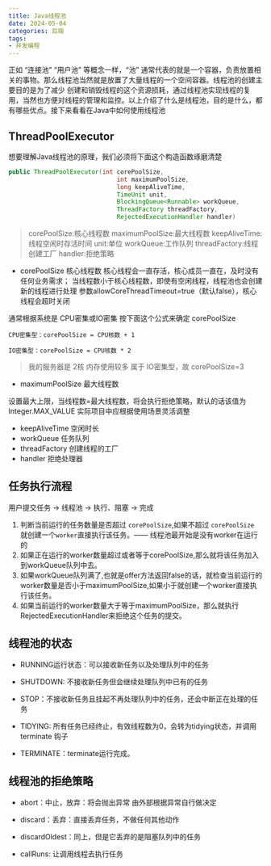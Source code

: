 ```yaml
---
title: Java线程池
date: 2024-05-04
categories: 后端
tags: 
- 并发编程
---
```

正如 “连接池” “用户池” 等概念一样，“池” 通常代表的就是一个容器，负责放置相关的事物。那么线程池当然就是放置了大量线程的一个空间容器。线程池的创建主要目的是为了减少 创建和销毁线程的这个资源损耗，通过线程池实现线程的复用，当然也方便对线程的管理和监控。以上介绍了什么是线程池，目的是什么，都有哪些优点。接下来看看在Java中如何使用线程池

## ThreadPoolExecutor

想要理解Java线程池的原理，我们必须将下面这个构造函数琢磨清楚

```java
public ThreadPoolExecutor(int corePoolSize,
                              int maximumPoolSize,
                              long keepAliveTime,
                              TimeUnit unit,
                              BlockingQueue<Runnable> workQueue,
                              ThreadFactory threadFactory,
                              RejectedExecutionHandler handler)

```

> corePoolSize:核心线程数
maximumPoolSize:最大线程数
keepAliveTime:线程空闲时存活时间
unit:单位
workQueue:工作队列
threadFactory:线程创建工厂
handler:拒绝策略

- corePoolSize 核心线程数
核心线程会一直存活，核心成员一直在，及时没有任何业务需求；
当线程数小于核心线程数，即使有空闲线程，线程池也会创建新的线程进行处理
参数allowCoreThreadTimeout=true（默认false），核心线程会超时关闭

通常根据系统是 CPU密集或IO密集 按下面这个公式来确定 corePoolSize

```shell
CPU密集型：corePoolSize = CPU核数 + 1

IO密集型：corePoolSize = CPU核数 * 2
```

> 我的服务器是 2核 内存使用较多 属于 IO密集型，故 corePoolSize=3

- maximumPoolSize 最大线程数

设置最大上限，当线程数=最大线程数，将会执行拒绝策略，默认的话该值为Integer.MAX_VALUE
实际项目中应根据使用场景灵活调整

- keepAliveTime 空闲时长
- workQueue 任务队列
- threadFactory 创建线程的工厂
- handler 拒绝处理器

## 任务执行流程

用户提交任务 -> 线程池 -> 执行、阻塞 -> 完成

1. 判断当前运行的任务数量是否超过 `corePoolSize`,如果不超过 `corePoolSize` 就创建一个`worker`直接执行该任务。—— 线程池最开始是没有worker在运行的
2. 如果正在运行的worker数量超过或者等于corePoolSize,那么就将该任务加入到workQueue队列中去。
3. 如果workQueue队列满了,也就是offer方法返回false的话，就检查当前运行的worker数量是否小于maximumPoolSize,如果小于就创建一个worker直接执行该任务。
4. 如果当前运行的worker数量大于等于maximumPoolSize，那么就执行RejectedExecutionHandler来拒绝这个任务的提交。

## 线程池的状态

- RUNNING运行状态：可以接收新任务以及处理队列中的任务

- SHUTDOWN: 不接收新任务但会继续处理队列中已有的任务

- STOP：不接收新任务且挂起不再处理队列中的任务，还会中断正在处理的任务

- TIDYING: 所有任务已经终止，有效线程数为0，会转为tidying状态，并调用 terminate 钩子

- TERMINATE：terminate运行完成。

## 线程池的拒绝策略

- abort：中止，放弃：将会抛出异常 由外部根据异常自行做决定

- discard：丢弃：直接丢弃任务，不做任何其他动作

- discardOldest：同上，但是它丢弃的是阻塞队列中的任务

- callRuns: 让调用线程去执行任务
